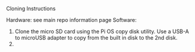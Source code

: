 Cloning Instructions

Hardware:  see main repo information page
Software:

1) Clone the micro SD card using the Pi OS copy disk utility.  Use a USB-A to microUSB adapter to copy from the built in disk to the 2nd disk.
2) 
